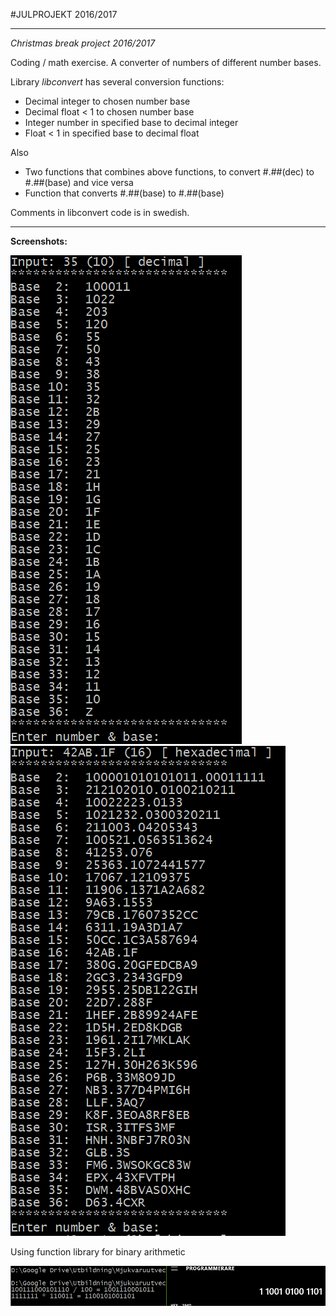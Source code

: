 #JULPROJEKT 2016/2017

---

*Christmas break project 2016/2017* 

Coding / math exercise.
A converter of numbers of different number bases.

Library *libconvert* has several conversion functions:
- Decimal integer to chosen number base
- Decimal float < 1 to chosen number base
- Integer number in specified base to decimal integer
- Float < 1 in specified base to decimal float

Also
- Two functions that combines above functions, to convert #.##(dec) to #.##(base) and vice versa
- Function that converts #.##(base) to #.##(base)


Comments in libconvert code is in swedish.

---

**Screenshots:**

![Shot 1](https://raw.githubusercontent.com/GoblinDynamiteer/XmasProject2016/master/img/img009.PNG)
![Shot 2](https://raw.githubusercontent.com/GoblinDynamiteer/XmasProject2016/master/img/img010.PNG)

Using function library for binary arithmetic

![Shot 3](https://raw.githubusercontent.com/GoblinDynamiteer/XmasProject2016/master/img/img011_binaritm.PNG)



